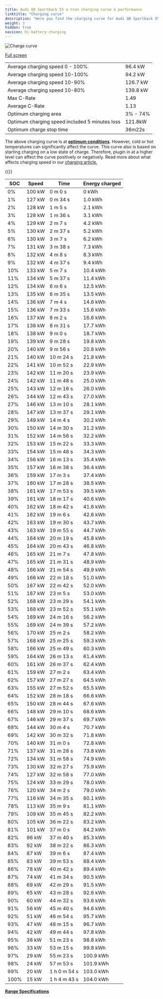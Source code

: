 ```yaml
---
title: Audi Q8 Sportback 55 e-tron charging curve & performance
linktitle: "Charging curve"
description: "Here you find the charging curve for Audi Q8 Sportback 55 e-tron."
weight: 3
hidden: true
navicon: bi-battery-charging
---
```

<!-- markdownlint-disable MD033 -->
<img src="../chargingcurve.svg" alt="Charge curve" class="img-fluid">

[Full screen](../chargingcurve.svg)


<table class="table table-striped border">
<tbody>
<tr>
<td>Average charging speed 0 - 100%</td><td>96.4 kW</td>
</tr>
<tr>
<td>Average charging speed 10-100%</td><td>94.2 kW</td>
</tr>
<tr>
<td>Average charging speed 10-90%</td><td>126.7 kW</td>
</tr>
<tr>
<td>Average charging speed 10-80%</td><td>139.8 kW</td>
</tr>
<tr>
<td>Max C-Rate</td><td>1.49</td>
</tr>
<tr>
<td>Average C-Rate</td><td>1.13</td>
</tr>
<tr>
<td>Optimum charging area</td><td>3% - 74%</td>
</tr>
<tr>
<td>Optimum charging speed included 5 minutes loss</td><td>121.8kW</td>
</tr>
<tr>
<td>Optimum charge stop time</td><td>36m22s</td>
</tr>
</tbody>
</table>


The above charging curve is at **[optimum conditions](../../../../../technology/battery/charging/#temperature)**. However, cold or hot temperatures can significantly affect the curve. This curve also is based on starting charging on a low state of charge. Therefore, plugin in at a higher level can affect the curve positively or negatively. Read more about what affects charging speed in our [charging article.](../../../../../technology/battery/charging/)


{{<evkxdisplayaddarticle />}}
<table class="table table-striped border">
<thead>
<tr><th>SOC</th><th>Speed</th><th>Time</th><th>Energy charged</th></tr>
</thead>
<tbody>
<tr>
<td>0%</td><td>100 kW</td><td> 0 m 0 s </td><td>0 kWh </td>
</tr>
<tr>
<td>1%</td><td>127 kW</td><td> 0 m 34 s </td><td>1.0 kWh </td>
</tr>
<tr>
<td>2%</td><td>128 kW</td><td> 1 m 5 s </td><td>2.1 kWh </td>
</tr>
<tr>
<td>3%</td><td>128 kW</td><td> 1 m 36 s </td><td>3.1 kWh </td>
</tr>
<tr>
<td>4%</td><td>129 kW</td><td> 2 m 7 s </td><td>4.2 kWh </td>
</tr>
<tr>
<td>5%</td><td>130 kW</td><td> 2 m 37 s </td><td>5.2 kWh </td>
</tr>
<tr>
<td>6%</td><td>130 kW</td><td> 3 m 7 s </td><td>6.2 kWh </td>
</tr>
<tr>
<td>7%</td><td>131 kW</td><td> 3 m 38 s </td><td>7.3 kWh </td>
</tr>
<tr>
<td>8%</td><td>132 kW</td><td> 4 m 8 s </td><td>8.3 kWh </td>
</tr>
<tr>
<td>9%</td><td>132 kW</td><td> 4 m 37 s </td><td>9.4 kWh </td>
</tr>
<tr>
<td>10%</td><td>133 kW</td><td> 5 m 7 s </td><td>10.4 kWh </td>
</tr>
<tr>
<td>11%</td><td>134 kW</td><td> 5 m 37 s </td><td>11.4 kWh </td>
</tr>
<tr>
<td>12%</td><td>134 kW</td><td> 6 m 6 s </td><td>12.5 kWh </td>
</tr>
<tr>
<td>13%</td><td>135 kW</td><td> 6 m 35 s </td><td>13.5 kWh </td>
</tr>
<tr>
<td>14%</td><td>136 kW</td><td> 7 m 4 s </td><td>14.6 kWh </td>
</tr>
<tr>
<td>15%</td><td>136 kW</td><td> 7 m 33 s </td><td>15.6 kWh </td>
</tr>
<tr>
<td>16%</td><td>137 kW</td><td> 8 m 2 s </td><td>16.6 kWh </td>
</tr>
<tr>
<td>17%</td><td>138 kW</td><td> 8 m 31 s </td><td>17.7 kWh </td>
</tr>
<tr>
<td>18%</td><td>138 kW</td><td> 9 m 0 s </td><td>18.7 kWh </td>
</tr>
<tr>
<td>19%</td><td>139 kW</td><td> 9 m 28 s </td><td>19.8 kWh </td>
</tr>
<tr>
<td>20%</td><td>140 kW</td><td> 9 m 56 s </td><td>20.8 kWh </td>
</tr>
<tr>
<td>21%</td><td>140 kW</td><td> 10 m 24 s </td><td>21.8 kWh </td>
</tr>
<tr>
<td>22%</td><td>141 kW</td><td> 10 m 52 s </td><td>22.9 kWh </td>
</tr>
<tr>
<td>23%</td><td>142 kW</td><td> 11 m 20 s </td><td>23.9 kWh </td>
</tr>
<tr>
<td>24%</td><td>142 kW</td><td> 11 m 48 s </td><td>25.0 kWh </td>
</tr>
<tr>
<td>25%</td><td>143 kW</td><td> 12 m 16 s </td><td>26.0 kWh </td>
</tr>
<tr>
<td>26%</td><td>144 kW</td><td> 12 m 43 s </td><td>27.0 kWh </td>
</tr>
<tr>
<td>27%</td><td>146 kW</td><td> 13 m 10 s </td><td>28.1 kWh </td>
</tr>
<tr>
<td>28%</td><td>147 kW</td><td> 13 m 37 s </td><td>29.1 kWh </td>
</tr>
<tr>
<td>29%</td><td>149 kW</td><td> 14 m 4 s </td><td>30.2 kWh </td>
</tr>
<tr>
<td>30%</td><td>150 kW</td><td> 14 m 30 s </td><td>31.2 kWh </td>
</tr>
<tr>
<td>31%</td><td>152 kW</td><td> 14 m 56 s </td><td>32.2 kWh </td>
</tr>
<tr>
<td>32%</td><td>153 kW</td><td> 15 m 22 s </td><td>33.3 kWh </td>
</tr>
<tr>
<td>33%</td><td>154 kW</td><td> 15 m 48 s </td><td>34.3 kWh </td>
</tr>
<tr>
<td>34%</td><td>156 kW</td><td> 16 m 13 s </td><td>35.4 kWh </td>
</tr>
<tr>
<td>35%</td><td>157 kW</td><td> 16 m 38 s </td><td>36.4 kWh </td>
</tr>
<tr>
<td>36%</td><td>159 kW</td><td> 17 m 3 s </td><td>37.4 kWh </td>
</tr>
<tr>
<td>37%</td><td>160 kW</td><td> 17 m 28 s </td><td>38.5 kWh </td>
</tr>
<tr>
<td>38%</td><td>161 kW</td><td> 17 m 53 s </td><td>39.5 kWh </td>
</tr>
<tr>
<td>39%</td><td>161 kW</td><td> 18 m 17 s </td><td>40.6 kWh </td>
</tr>
<tr>
<td>40%</td><td>162 kW</td><td> 18 m 42 s </td><td>41.6 kWh </td>
</tr>
<tr>
<td>41%</td><td>162 kW</td><td> 19 m 6 s </td><td>42.6 kWh </td>
</tr>
<tr>
<td>42%</td><td>163 kW</td><td> 19 m 30 s </td><td>43.7 kWh </td>
</tr>
<tr>
<td>43%</td><td>163 kW</td><td> 19 m 55 s </td><td>44.7 kWh </td>
</tr>
<tr>
<td>44%</td><td>164 kW</td><td> 20 m 19 s </td><td>45.8 kWh </td>
</tr>
<tr>
<td>45%</td><td>164 kW</td><td> 20 m 43 s </td><td>46.8 kWh </td>
</tr>
<tr>
<td>46%</td><td>165 kW</td><td> 21 m 7 s </td><td>47.8 kWh </td>
</tr>
<tr>
<td>47%</td><td>165 kW</td><td> 21 m 31 s </td><td>48.9 kWh </td>
</tr>
<tr>
<td>48%</td><td>166 kW</td><td> 21 m 54 s </td><td>49.9 kWh </td>
</tr>
<tr>
<td>49%</td><td>166 kW</td><td> 22 m 18 s </td><td>51.0 kWh </td>
</tr>
<tr>
<td>50%</td><td>167 kW</td><td> 22 m 42 s </td><td>52.0 kWh </td>
</tr>
<tr>
<td>51%</td><td>167 kW</td><td> 23 m 5 s </td><td>53.0 kWh </td>
</tr>
<tr>
<td>52%</td><td>168 kW</td><td> 23 m 29 s </td><td>54.1 kWh </td>
</tr>
<tr>
<td>53%</td><td>168 kW</td><td> 23 m 52 s </td><td>55.1 kWh </td>
</tr>
<tr>
<td>54%</td><td>169 kW</td><td> 24 m 16 s </td><td>56.2 kWh </td>
</tr>
<tr>
<td>55%</td><td>169 kW</td><td> 24 m 39 s </td><td>57.2 kWh </td>
</tr>
<tr>
<td>56%</td><td>170 kW</td><td> 25 m 2 s </td><td>58.2 kWh </td>
</tr>
<tr>
<td>57%</td><td>168 kW</td><td> 25 m 25 s </td><td>59.3 kWh </td>
</tr>
<tr>
<td>58%</td><td>166 kW</td><td> 25 m 49 s </td><td>60.3 kWh </td>
</tr>
<tr>
<td>59%</td><td>164 kW</td><td> 26 m 13 s </td><td>61.4 kWh </td>
</tr>
<tr>
<td>60%</td><td>161 kW</td><td> 26 m 37 s </td><td>62.4 kWh </td>
</tr>
<tr>
<td>61%</td><td>159 kW</td><td> 27 m 2 s </td><td>63.4 kWh </td>
</tr>
<tr>
<td>62%</td><td>157 kW</td><td> 27 m 27 s </td><td>64.5 kWh </td>
</tr>
<tr>
<td>63%</td><td>155 kW</td><td> 27 m 52 s </td><td>65.5 kWh </td>
</tr>
<tr>
<td>64%</td><td>152 kW</td><td> 28 m 18 s </td><td>66.6 kWh </td>
</tr>
<tr>
<td>65%</td><td>150 kW</td><td> 28 m 44 s </td><td>67.6 kWh </td>
</tr>
<tr>
<td>66%</td><td>148 kW</td><td> 29 m 10 s </td><td>68.6 kWh </td>
</tr>
<tr>
<td>67%</td><td>146 kW</td><td> 29 m 37 s </td><td>69.7 kWh </td>
</tr>
<tr>
<td>68%</td><td>144 kW</td><td> 30 m 4 s </td><td>70.7 kWh </td>
</tr>
<tr>
<td>69%</td><td>142 kW</td><td> 30 m 32 s </td><td>71.8 kWh </td>
</tr>
<tr>
<td>70%</td><td>140 kW</td><td> 31 m 0 s </td><td>72.8 kWh </td>
</tr>
<tr>
<td>71%</td><td>137 kW</td><td> 31 m 28 s </td><td>73.8 kWh </td>
</tr>
<tr>
<td>72%</td><td>134 kW</td><td> 31 m 58 s </td><td>74.9 kWh </td>
</tr>
<tr>
<td>73%</td><td>130 kW</td><td> 32 m 27 s </td><td>75.9 kWh </td>
</tr>
<tr>
<td>74%</td><td>127 kW</td><td> 32 m 58 s </td><td>77.0 kWh </td>
</tr>
<tr>
<td>75%</td><td>124 kW</td><td> 33 m 29 s </td><td>78.0 kWh </td>
</tr>
<tr>
<td>76%</td><td>120 kW</td><td> 34 m 2 s </td><td>79.0 kWh </td>
</tr>
<tr>
<td>77%</td><td>116 kW</td><td> 34 m 35 s </td><td>80.1 kWh </td>
</tr>
<tr>
<td>78%</td><td>113 kW</td><td> 35 m 9 s </td><td>81.1 kWh </td>
</tr>
<tr>
<td>79%</td><td>109 kW</td><td> 35 m 45 s </td><td>82.2 kWh </td>
</tr>
<tr>
<td>80%</td><td>105 kW</td><td> 36 m 22 s </td><td>83.2 kWh </td>
</tr>
<tr>
<td>81%</td><td>101 kW</td><td> 37 m 0 s </td><td>84.2 kWh </td>
</tr>
<tr>
<td>82%</td><td>96 kW</td><td> 37 m 40 s </td><td>85.3 kWh </td>
</tr>
<tr>
<td>83%</td><td>92 kW</td><td> 38 m 22 s </td><td>86.3 kWh </td>
</tr>
<tr>
<td>84%</td><td>87 kW</td><td> 39 m 6 s </td><td>87.4 kWh </td>
</tr>
<tr>
<td>85%</td><td>83 kW</td><td> 39 m 53 s </td><td>88.4 kWh </td>
</tr>
<tr>
<td>86%</td><td>78 kW</td><td> 40 m 42 s </td><td>89.4 kWh </td>
</tr>
<tr>
<td>87%</td><td>74 kW</td><td> 41 m 34 s </td><td>90.5 kWh </td>
</tr>
<tr>
<td>88%</td><td>69 kW</td><td> 42 m 29 s </td><td>91.5 kWh </td>
</tr>
<tr>
<td>89%</td><td>65 kW</td><td> 43 m 28 s </td><td>92.6 kWh </td>
</tr>
<tr>
<td>90%</td><td>60 kW</td><td> 44 m 32 s </td><td>93.6 kWh </td>
</tr>
<tr>
<td>91%</td><td>56 kW</td><td> 45 m 40 s </td><td>94.6 kWh </td>
</tr>
<tr>
<td>92%</td><td>51 kW</td><td> 46 m 54 s </td><td>95.7 kWh </td>
</tr>
<tr>
<td>93%</td><td>47 kW</td><td> 48 m 15 s </td><td>96.7 kWh </td>
</tr>
<tr>
<td>94%</td><td>42 kW</td><td> 49 m 44 s </td><td>97.8 kWh </td>
</tr>
<tr>
<td>95%</td><td>38 kW</td><td> 51 m 23 s </td><td>98.8 kWh </td>
</tr>
<tr>
<td>96%</td><td>33 kW</td><td> 53 m 15 s </td><td>99.8 kWh </td>
</tr>
<tr>
<td>97%</td><td>29 kW</td><td> 55 m 23 s </td><td>100.9 kWh </td>
</tr>
<tr>
<td>98%</td><td>24 kW</td><td> 57 m 53 s </td><td>101.9 kWh </td>
</tr>
<tr>
<td>99%</td><td>20 kW</td><td>1 h 0 m 54 s </td><td>103.0 kWh </td>
</tr>
<tr>
<td>100%</td><td>15 kW</td><td>1 h 4 m 43 s </td><td>104.0 kWh </td>
</tr>
</tbody>
</table>

<div class="mt-3 mb-3">
<a href="../rangeandconsumption/" class="text-decoration-none text-black">
<strong><i class="bi-arrow-left"></i> Range </strong>
</a>
<a href="../specifications/" class="text-decoration-none text-black float-end">
<strong>Specifications <i class="bi-arrow-right"></i></strong>
</a>
</div>
